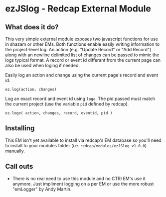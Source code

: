 # ezJSlog - Redcap External Module

## What does it do?

This very simple external module exposes two javascript functions for use in shazam or other EMs. Both functions enable easily writing information to the project-level log. An action (e.g. "Update Record" or "Add Record") along with an newline delimited list of changes can be passed to mimic the logs typical format. A record or event id differant from the current page can also be used when loging if needed.  

Easily log an action and change using the current page's record and event id.

`ez.log(action, changes)`

Log an exact record and event id using `loge`. The pid passed must match the current project (use the variable `pid` defined by redcap).

`ez.loge( action, changes, record, eventid, pid )`

## Installing

This EM isn't yet available to install via redcap's EM database so you'll need to install to your modules folder (i.e. `redcap/modules/ezJSlog_v1.0.0`) manually.

## Call outs

* There is no real need to use this module and no CTRI EM's use it anymore. Just impliment logging on a per EM or use the more robust "emLogger" by Andy Martin.

